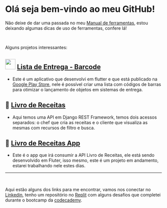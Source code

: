 # Olá seja bem-vindo ao meu GitHub!

Não deixe de dar uma passada no meu [Manual de ferramentas](https://github.com/Decripter/Manual_Ferramentas), estou deixando algumas dicas de uso de ferramentas, confere lá!

<br>

Alguns projetos interessantes:


## <img width=33 src="https://play-lh.googleusercontent.com/d_xfNZhuTyy7QwXHLGZvmvRxLlvCz8g-9uYHdoGPz28v21q_-nn0SCBaipZ4zhjXnlY=s180"></img> [Lista de Entrega - Barcode](https://github.com/Decripter/lista-de-entrega-barcode)<br>
 - Este é um aplicativo que desenvolvi em flutter e que está publicado na [Google Play Store](https://play.google.com/store/apps/details?id=json.ar.lista_de_entrega_barcode), nele é possível criar uma lista com códigos de barras para otimizar o lançamento de objetos em sistemas de entrega.


## 📙 [Livro de Receitas](https://github.com/Decripter/livro_de_receitas)

 - Aqui temos uma API em Django REST Framework, temos dois acessos separados: o chef que cria as receitas e o cliente que visualiza as mesmas com recursos de filtro e busca.

## 📱 [Livro de Receitas App](https://github.com/Decripter/livro_de_receitas_flutter)

 - Este é o app que irá consumir a API Livro de Receitas, ele está sendo desenvolvido em Fluter, isso mesmo, este é um projeto em andamento, estarei trabalhando nele estes dias.

<hr>
<br>

Aqui estão alguns dos links para me encontrar, vamos nos conectar no [Linkedin](http://linkedin.com/in/jeilson-araujo/), tenho um repositório no [Replit](https://replit.com/@Decripter) com alguns desafios que completei durante o bootcamp da [codecademy](http://codecademy.com/).

